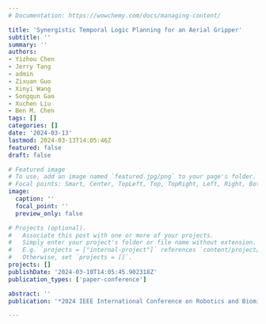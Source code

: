 ```yaml
---
# Documentation: https://wowchemy.com/docs/managing-content/

title: 'Synergistic Temporal Logic Planning for an Aerial Gripper'
subtitle: ''
summary: ''
authors:
- Yizhou Chen
- Jerry Tang
- admin
- Zixuan Guo
- Xinyi Wang
- Songqun Gao
- Xuchen Liu
- Ben M. Chen
tags: []
categories: []
date: '2024-03-13'
lastmod: 2024-03-13T14:05:46Z
featured: false
draft: false

# Featured image
# To use, add an image named `featured.jpg/png` to your page's folder.
# Focal points: Smart, Center, TopLeft, Top, TopRight, Left, Right, BottomLeft, Bottom, BottomRight.
image:
  caption: ''
  focal_point: ''
  preview_only: false

# Projects (optional).
#   Associate this post with one or more of your projects.
#   Simply enter your project's folder or file name without extension.
#   E.g. `projects = ["internal-project"]` references `content/project/deep-learning/index.md`.
#   Otherwise, set `projects = []`.
projects: []
publishDate: '2024-03-10T14:05:45.902318Z'
publication_types: ['paper-conference']

abstract: ''
publication: '*2024 IEEE International Conference on Robotics and Biomimetics (ROBIO)*'

---
```

